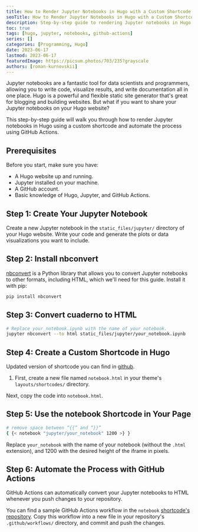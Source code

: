 ```yaml
---
title: How to Render Jupyter Notebooks in Hugo with a Custom Shortcode
seoTitle: How to Render Jupyter Notebooks in Hugo with a Custom Shortcode
description: Step-by-step guide to rendering Jupyter notebooks in Hugo using a custom shortcode and GitHub Actions.
toc: true
tags: [hugo, jupyter, notebooks, github-actions]
series: []
categories: [Programming, Hugo]
date: 2023-06-17
lastmod: 2023-06-17
featuredImage: https://picsum.photos/703/235?grayscale
authors: [roman-kurnovskii]
---
```



Jupyter notebooks are a fantastic tool for data scientists and programmers, allowing you to write code, visualize results, and write documentation all in one place. Hugo is a powerful and flexible static site generator that's great for blogging and building websites. But what if you want to share your Jupyter notebooks on your Hugo website?

This step-by-step guide will walk you through how to render Jupyter notebooks in Hugo using a custom shortcode and automate the process using GitHub Actions.

## Prerequisites

Before you start, make sure you have:

- A Hugo website up and running.
- Jupyter installed on your machine.
- A GitHub account.
- Basic knowledge of Hugo, Jupyter, and GitHub Actions.

## Step 1: Create Your Jupyter Notebook

Create a new Jupyter notebook in the `static_files/jupyter/` directory of your Hugo website. Write your code and generate the plots or data visualizations you want to include.

## Step 2: Install nbconvert

[nbconvert](https://nbconvert.readthedocs.io/en/latest/) is a Python library that allows you to convert Jupyter notebooks to other formats, including HTML, which we'll need for this guide. Install it with pip:

```sh
pip install nbconvert
```

## Step 3: Convert cuaderno to HTML

```sh
# Replace your_notebook.ipynb with the name of your notebook.
jupyter nbconvert --to html static_files/jupyter/your_notebook.ipynb
```

## Step 4: Create a Custom Shortcode in Hugo

Updated version of shortcode you can find in [github](https://github.com/romankurnovskii/awesome-hugo-shortcodes/tree/main/shortcodes/notebook).

1. First, create a new file named `notebook.html` in your theme's `layouts/shortcodes/` directory.

Next, copy the code into `notebook.html`.

## Step 5: Use the notebook Shortcode in Your Page

```sh
# remove space between “{{” and “}}”
{ {< notebook "jupyter/your_notebook" 1200 >} }
```

Replace `your_notebook` with the name of your notebook (without the `.html` extension), and 1200 with the desired height of the iframe in pixels.

## Step 6: Automate the Process with GitHub Actions

GitHub Actions can automatically convert your Jupyter notebooks to HTML whenever you push changes to your repository.

You can find a sample GitHub Actions workflow in the `notebook` [shortcode's repository](https://github.com/romankurnovskii/awesome-hugo-shortcodes/tree/main/shortcodes/notebook). Copy this workflow into a new file in your repository's `.github/workflows/` directory, and commit and push the changes.
